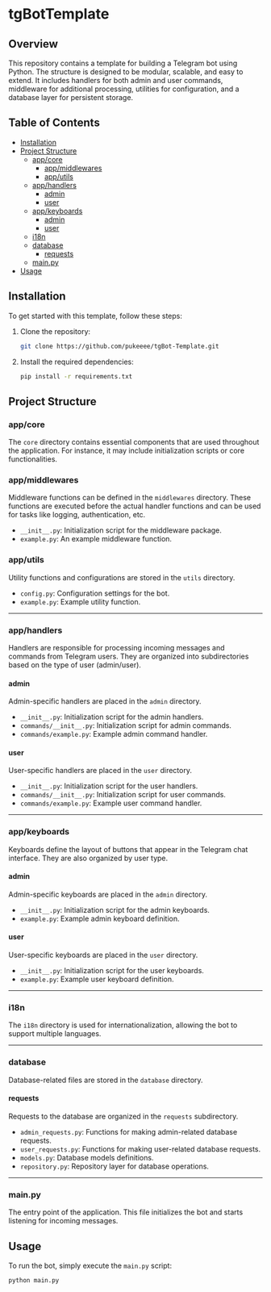 
# tgBotTemplate

## Overview
This repository contains a template for building a Telegram bot using Python. The structure is designed to be modular, scalable, and easy to extend. It includes handlers for both admin and user commands, middleware for additional processing, utilities for configuration, and a database layer for persistent storage.

## Table of Contents
- [Installation](#installation)
- [Project Structure](#project-structure)
  - [app/core](#appcore)
    - [app/middlewares](#appmiddlewares)
    - [app/utils](#apputils)
  - [app/handlers](#apphandlers)
    - [admin](#admin)
    - [user](#user)
  - [app/keyboards](#appkeyboards)
    - [admin](#admin-1)
    - [user](#user-1)
  - [i18n](#i18n)
  - [database](#database)
    - [requests](#requests)
  - [main.py](#mainpy)
- [Usage](#usage)

## Installation
To get started with this template, follow these steps:

1. Clone the repository:
   ```bash
   git clone https://github.com/pukeeee/tgBot-Template.git
   ```

2. Install the required dependencies:
   ```bash
   pip install -r requirements.txt
   ```

## Project Structure

### app/core
The `core` directory contains essential components that are used throughout the application. For instance, it may include initialization scripts or core functionalities.

### app/middlewares
Middleware functions can be defined in the `middlewares` directory. These functions are executed before the actual handler functions and can be used for tasks like logging, authentication, etc.
- `__init__.py`: Initialization script for the middleware package.
- `example.py`: An example middleware function.

### app/utils
Utility functions and configurations are stored in the `utils` directory.
- `config.py`: Configuration settings for the bot.
- `example.py`: Example utility function.

---

### app/handlers
Handlers are responsible for processing incoming messages and commands from Telegram users. They are organized into subdirectories based on the type of user (admin/user).

#### admin
Admin-specific handlers are placed in the `admin` directory.
- `__init__.py`: Initialization script for the admin handlers.
- `commands/__init__.py`: Initialization script for admin commands.
- `commands/example.py`: Example admin command handler.

#### user
User-specific handlers are placed in the `user` directory.
- `__init__.py`: Initialization script for the user handlers.
- `commands/__init__.py`: Initialization script for user commands.
- `commands/example.py`: Example user command handler.

---

### app/keyboards
Keyboards define the layout of buttons that appear in the Telegram chat interface. They are also organized by user type.

#### admin
Admin-specific keyboards are placed in the `admin` directory.
- `__init__.py`: Initialization script for the admin keyboards.
- `example.py`: Example admin keyboard definition.

#### user
User-specific keyboards are placed in the `user` directory.
- `__init__.py`: Initialization script for the user keyboards.
- `example.py`: Example user keyboard definition.

---

### i18n
The `i18n` directory is used for internationalization, allowing the bot to support multiple languages.

---

### database
Database-related files are stored in the `database` directory.

#### requests
Requests to the database are organized in the `requests` subdirectory.
- `admin_requests.py`: Functions for making admin-related database requests.
- `user_requests.py`: Functions for making user-related database requests.
- `models.py`: Database models definitions.
- `repository.py`: Repository layer for database operations.

---

### main.py
The entry point of the application. This file initializes the bot and starts listening for incoming messages.

## Usage
To run the bot, simply execute the `main.py` script:
```bash
python main.py
```
